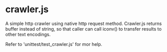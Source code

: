 crawler.js
==========

A simple http crawler using native http request method.
Crawler.js returns buffer instead of string, so that caller can call iconv() to transfer results to other text encodings.

Refer to 'unittest/test_crawler.js' for mor help.
